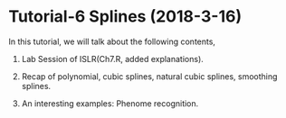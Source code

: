 # Tutorial-6 Splines (2018-3-16)
In this tutorial, we will talk about the following contents,

1. Lab Session of ISLR(Ch7.R, added explanations).

2. Recap of polynomial, cubic splines, natural cubic splines, smoothing splines.

3. An interesting examples: Phenome recognition.

